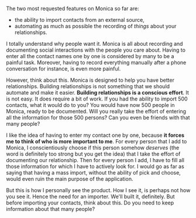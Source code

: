 The two most requested features on Monica so far are:
* the ability to import contacts from an external source,
* automating as much as possible the recording of _things_ about your
relationships.

I totally understand why people want it. Monica is all about recording and
documenting social interactions with the people you care about. Having to enter
all the contact names one by one is considered by many to be a painful task.
Moreover, having to record everything manually after a phone conversation for
instance, is even more painful.

However, think about this. Monica is designed to help you have better
relationships. Building relationships is not something that we should automate
and make it easier. **Building relationships is a conscious effort**. It is not
easy. It does require a bit of work. If you had the ability to import 500
contacts, what it would do to you? You would have now 500 people in Monica,
ready to be documented. Will you really take the effort of entering all the
information for those 500 persons? Can you even be friends with that many
people?

I like the idea of having to enter my contact one by one, because **it forces
me to think of who is more important to me**. For every person that I add to
Monica, I conscientiously choose if this person somehow _deserves_ (the word is
definitely too strong but you get the idea) that I take the effort of
documenting our relationship. Then for every person I add, I have to fill all
those information for which I have to actively look for. I would go as far as
saying that having a mass import, without the ability of pick and choose, would
even ruin the main purpose of the application.

But this is how I personally see the product. How I see it, is perhaps not how
you see it. Hence the need for an importer. We'll built it, definitely. But
before importing your contacts, think about this. Do you need to keep
information about that many people?
